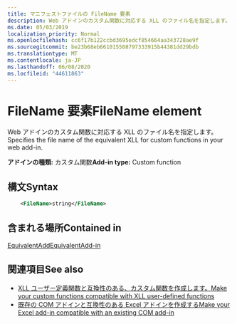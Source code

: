 ```yaml
---
title: マニフェストファイルの FileName 要素
description: Web アドインのカスタム関数に対応する XLL のファイル名を指定します。
ms.date: 05/03/2019
localization_priority: Normal
ms.openlocfilehash: cc6f17b122ccbd3695edcf854664aa343728ae9f
ms.sourcegitcommit: be23b68eb661015508797333915b44381dd29bdb
ms.translationtype: MT
ms.contentlocale: ja-JP
ms.lasthandoff: 06/08/2020
ms.locfileid: "44611863"
---
```

# <a name="filename-element"></a><span data-ttu-id="cb474-103">FileName 要素</span><span class="sxs-lookup"><span data-stu-id="cb474-103">FileName element</span></span>

<span data-ttu-id="cb474-104">Web アドインのカスタム関数に対応する XLL のファイル名を指定します。</span><span class="sxs-lookup"><span data-stu-id="cb474-104">Specifies the file name of the equivalent XLL for custom functions in your web add-in.</span></span>

<span data-ttu-id="cb474-105">**アドインの種類:** カスタム関数</span><span class="sxs-lookup"><span data-stu-id="cb474-105">**Add-in type:** Custom function</span></span>

## <a name="syntax"></a><span data-ttu-id="cb474-106">構文</span><span class="sxs-lookup"><span data-stu-id="cb474-106">Syntax</span></span>

```XML
    <FileName>string</FileName>  
```

## <a name="contained-in"></a><span data-ttu-id="cb474-107">含まれる場所</span><span class="sxs-lookup"><span data-stu-id="cb474-107">Contained in</span></span>

[<span data-ttu-id="cb474-108">EquivalentAdd</span><span class="sxs-lookup"><span data-stu-id="cb474-108">EquivalentAdd-in</span></span>](equivalentaddin.md)


## <a name="see-also"></a><span data-ttu-id="cb474-109">関連項目</span><span class="sxs-lookup"><span data-stu-id="cb474-109">See also</span></span>

- [<span data-ttu-id="cb474-110">XLL ユーザー定義関数と互換性のある、カスタム関数を作成します。</span><span class="sxs-lookup"><span data-stu-id="cb474-110">Make your custom functions compatible with XLL user-defined functions</span></span>](../../excel/make-custom-functions-compatible-with-xll-udf.md)
- [<span data-ttu-id="cb474-111">既存の COM アドインと互換性のある Excel アドインを作成する</span><span class="sxs-lookup"><span data-stu-id="cb474-111">Make your Excel add-in compatible with an existing COM add-in</span></span>](../../develop/make-office-add-in-compatible-with-existing-com-add-in.md)